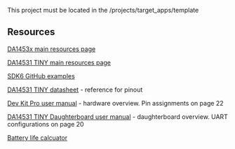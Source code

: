 This project must be located in the <SDK>/projects/target_apps/template

## Resources

[DA1453x main resources page](https://www.dialog-semiconductor.com/products/bluetooth-low-energy/da14530-and-da14531#tab-field_tab_content_resources)

[DA14531 TINY main resources page](https://www.dialog-semiconductor.com/products/bluetooth-low-energy/bluetooth-module-da14531-smartbond-tiny#tab-field_tab_content_resources)

[SDK6 GitHub examples](https://github.com/dialog-semiconductor/BLE_SDK6_examples)

[DA14531 TINY datasheet](https://www.dialog-semiconductor.com/sites/default/files/2020-12/da14531mod_datasheet_v2.3.pdf) - reference for pinout

[Dev Kit Pro user manual](https://www.dialog-semiconductor.com/sites/default/files/2021-06/UM-B-114_DA14531_Devkit_Pro_Hardware_User%20manual_1v5.pdf) - hardware overview. Pin assignments on page 22

[DA14531 TINY Daughterboard user manual](https://www.dialog-semiconductor.com/sites/default/files/um-b-141_da14531_smartbond_tinytm_module_development_kit_hardware_user_manual_1.1.pdf) - daughterboard overview. UART configurations on page 20

[Battery life calcuator](https://www.digikey.com/en/resources/conversion-calculators/conversion-calculator-battery-life)